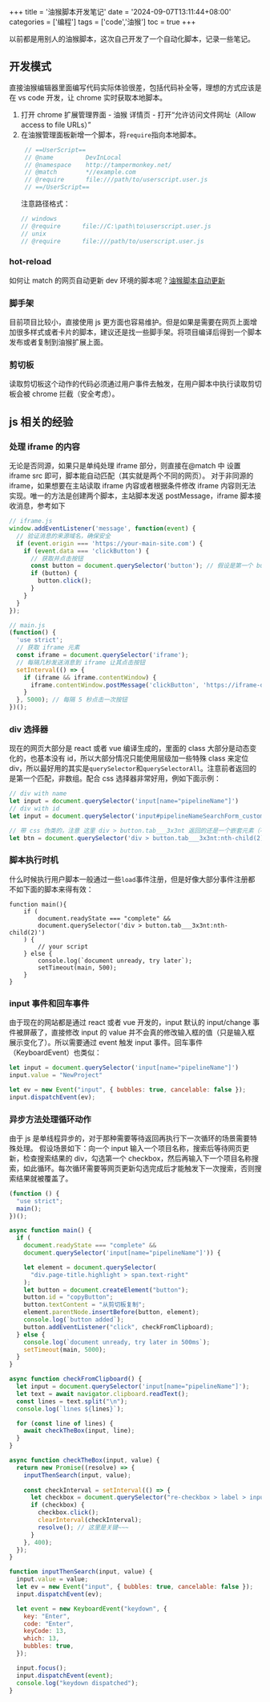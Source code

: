 +++
title = '油猴脚本开发笔记'
date = '2024-09-07T13:11:44+08:00'
categories = ['编程']
tags = ['code','油猴']
toc = true
+++

以前都是用别人的油猴脚本，这次自己开发了一个自动化脚本，记录一些笔记。

<!--more-->

## 开发模式
直接油猴编辑器里面编写代码实际体验很差，包括代码补全等，理想的方式应该是在 vs code 开发，让 chrome 实时获取本地脚本。
1. 打开 chrome 扩展管理界面 - 油猴 详情页 - 打开“允许访问文件网址（Allow access to file URLs）”
2. 在油猴管理面板新增一个脚本，将`require`指向本地脚本。
   ```js
    // ==UserScript==
    // @name         DevInLocal
    // @namespace    http://tampermonkey.net/
    // @match        *//example.com
    // @require      file:///path/to/userscript.user.js
    // ==/UserScript==
   ```
   注意路径格式：
   ```js
   // windows
   // @require      file://C:\path\to\userscript.user.js
   // unix
   // @require      file:///path/to/userscript.user.js
   ```


### hot-reload
如何让 match 的网页自动更新 dev 环境的脚本呢？[油猴脚本自动更新](https://bbs.tampermonkey.net.cn/thread-5575-1-1.html)

### 脚手架
目前项目比较小，直接使用 js 更方面也容易维护。但是如果是需要在网页上面增加很多样式或者卡片的脚本，建议还是找一些脚手架。将项目编译后得到一个脚本发布或者复制到油猴扩展上面。

### 剪切板
读取剪切板这个动作的代码必须通过用户事件去触发，在用户脚本中执行读取剪切板会被 chrome 拦截（安全考虑）。

## js 相关的经验

### 处理 iframe 的内容
无论是否同源，如果只是单纯处理 iframe 部分，则直接在@match 中 设置 iframe src 即可，脚本能自动匹配（其实就是两个不同的网页）。
对于非同源的 iframe，如果想要在主站读取 iframe 内容或者根据条件修改 iframe 内容则无法实现。唯一的方法是创建两个脚本，主站脚本发送 postMessage，iframe 脚本接收消息，参考如下
```js
// iframe.js
window.addEventListener('message', function(event) {
  // 验证消息的来源域名，确保安全
  if (event.origin === 'https://your-main-site.com') {
    if (event.data === 'clickButton') {
      // 获取并点击按钮
      const button = document.querySelector('button'); // 假设是第一个 button
      if (button) {
        button.click();
      }
    }
  }
});

// main.js
(function() {
  'use strict';
  // 获取 iframe 元素
  const iframe = document.querySelector('iframe'); 
  // 每隔几秒发送消息到 iframe 让其点击按钮
  setInterval(() => {
    if (iframe && iframe.contentWindow) {
      iframe.contentWindow.postMessage('clickButton', 'https://iframe-domain.com'); // 指定 iframe 的域名
    }
  }, 5000); // 每隔 5 秒点击一次按钮
})();
```
### div 选择器
现在的网页大部分是 react 或者 vue 编译生成的，里面的 class 大部分是动态变化的，也基本没有 id，所以大部分情况只能使用层级加一些特殊 class 来定位 div，所以最好用的其实是`querySelector`和`querySelectorAll`。注意前者返回的是第一个匹配，非数组。配合 css 选择器非常好用，例如下面示例：

```js
// div with name
let input = document.querySelector('input[name="pipelineName"]')
// div with id
let input = document.querySelector('input#pipelineNameSearchForm_customizeSearchInput')

// 带 css 伪类的，注意 这里 div > button.tab___3x3nt 返回的还是一个嵌套元素（不是 element 数组），取嵌套元素的第二个（从 1 开始）
let btn = document.querySelector('div > button.tab___3x3nt:nth-child(2)')
```
### 脚本执行时机
什么时候执行用户脚本一般通过一些`load`事件注册，但是好像大部分事件注册都不如下面的脚本来得有效：
```
function main(){
    if (
        document.readyState === "complete" &&
        document.querySelector('div > button.tab___3x3nt:nth-child(2)')
    ) {
        // your script 
    } else {
        console.log(`document unready, try later`);
        setTimeout(main, 500);
    }
}
```
### input 事件和回车事件
由于现在的网站都是通过 react 或者 vue 开发的，input 默认的 input/change 事件被屏蔽了，直接修改 input 的 value 并不会真的修改输入框的值（只是输入框展示变化了）。所以需要通过 event 触发 input 事件。回车事件（KeyboardEvent）也类似：
```js
let input = document.querySelector('input[name="pipelineName"]')
input.value = "NewProject"

let ev = new Event("input", { bubbles: true, cancelable: false });
input.dispatchEvent(ev);
```

### 异步方法处理循环动作
由于 js 是单线程异步的，对于那种需要等待返回再执行下一次循环的场景需要特殊处理。
假设场景如下：向一个 input 输入一个项目名称，搜索后等待网页更新，检查搜索结果的 div，勾选第一个 checkbox，然后再输入下一个项目名称搜索，如此循环。每次循环需要等网页更新勾选完成后才能触发下一次搜索，否则搜索结果就被覆盖了。

```js
(function () {
  "use strict";
  main();
})();

async function main() {
  if (
    document.readyState === "complete" &&
    document.querySelector('input[name="pipelineName"]')) {

    let element = document.querySelector(
      "div.page-title.highlight > span.text-right"
    );
    let button = document.createElement("button");
    button.id = "copyButton";
    button.textContent = "从剪切板复制";
    element.parentNode.insertBefore(button, element);
    console.log(`button added`);
    button.addEventListener("click", checkFromClipboard);
  } else {
    console.log(`document unready, try later in 500ms`);
    setTimeout(main, 5000);
  }
}

async function checkFromClipboard() {
  let input = document.querySelector('input[name="pipelineName"]');
  let text = await navigator.clipboard.readText();
  const lines = text.split("\n");
  console.log(`lines ${lines}`);

  for (const line of lines) {
    await checkTheBox(input, line);
  }
}

async function checkTheBox(input, value) {
  return new Promise((resolve) => {
    inputThenSearch(input, value);
    
    const checkInterval = setInterval(() => {
      let checkbox = document.querySelector("re-checkbox > label > input");
      if (checkbox) {
        checkbox.click();
        clearInterval(checkInterval);
        resolve(); // 这里是关键~~~
      }
    }, 400);
  });
}

function inputThenSearch(input, value) {
  input.value = value;
  let ev = new Event("input", { bubbles: true, cancelable: false });
  input.dispatchEvent(ev);

  let event = new KeyboardEvent("keydown", {
    key: "Enter",
    code: "Enter",
    keyCode: 13,
    which: 13,
    bubbles: true,
  });

  input.focus();
  input.dispatchEvent(event);
  console.log("keydown dispatched");
}
```

